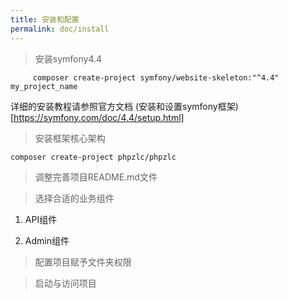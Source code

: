 ```yaml
---
title: 安装和配置
permalink: doc/install
---
```


> 安装symfony4.4

```shell script
     composer create-project symfony/website-skeleton:"^4.4" my_project_name
```

详细的安装教程请参照官方文档 (安装和设置symfony框架)[https://symfony.com/doc/4.4/setup.html]
    
> 安装框架核心架构

    composer create-project phpzlc/phpzlc
   
> 调整完善项目README.md文件
   
> 选择合适的业务组件

1. API组件

2. Admin组件

> 配置项目赋予文件夹权限

> 启动与访问项目
    
  
